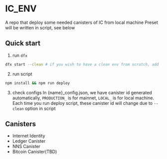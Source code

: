 # IC_ENV
A repo that deploy some needed canisters of IC from local machine
Preset will be written in script, see below

## Quick start
1. run `dfx`
```bash
dfx start --clean # if you wish to have a clean env from scratch, add --clean, a separate command window is recommended
```
2. run script
```bash
npm install && npm run deploy
```
3. check configs
In {name}_config.json, we have canister id generated automatically, `PRODUCTION_` is for mainnet, `LOCAL_` is for local machine.
Each time you run deploy script, these canister id will change due to `--clean` option in script

## Canisters
* Internet Identity
* Ledger Canister
* NNS Canister
* Bitcoin Canister(TBD)